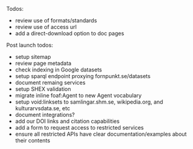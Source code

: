Todos:
 - review use of formats/standards
 - review use of access url
 - add a direct-download option to doc pages

Post launch todos:
 - setup sitemap
 - review page metadata
 - check indexing in Google datasets
 - setup sparql endpoint proxying fornpunkt.se/datasets
 - document remaing services
 - setup SHEX validation
 - migrate inline foaf:Agent to new Agent vocabulary
 - setup void:linksets to samlingar.shm.se, wikipedia.org, and kulturarvsdata.se, etc
 - document integrations?
 - add our DOI links and citation capabilities
 - add a form to request access to restricted services
 - ensure all restricted APIs have clear documentation/examples about their contents
